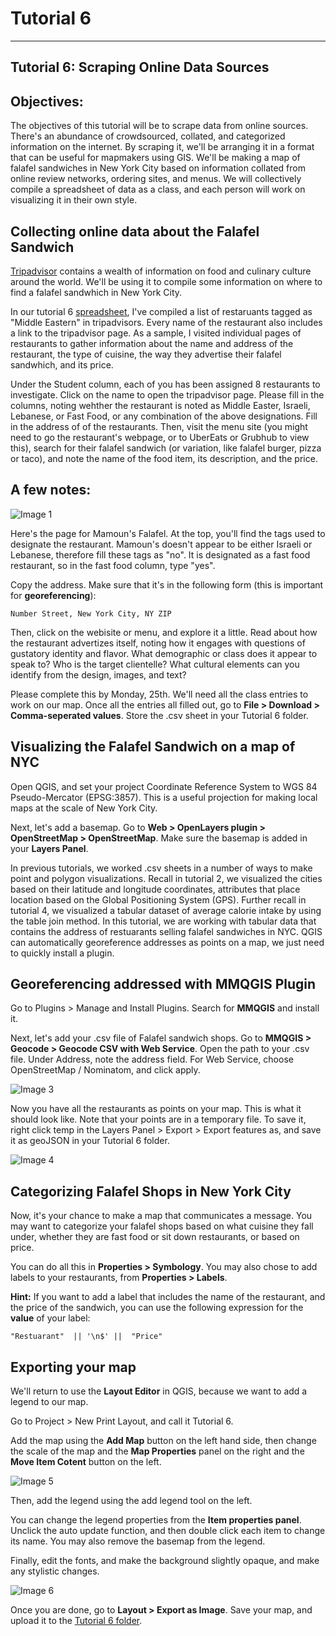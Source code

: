 # Tutorial 6
-------------------------

## Tutorial 6: Scraping Online Data Sources

## Objectives: 

The objectives of this tutorial will be to scrape data from online sources. There's an abundance of crowdsourced, collated, and categorized information on the internet. By scraping it, we'll be arranging it in a format that can be useful for mapmakers using GIS. We'll be making a map of falafel sandwiches in New York City based on information collated from online review networks, ordering sites, and menus. We will collectively compile a spreadsheet of data as a class, and each person will work on visualizing it in their own style. 

## Collecting online data about the Falafel Sandwich

[Tripadvisor](https://www.tripadvisor.com/) contains a wealth of information on food and culinary culture around the world. We'll be using it to compile some information on where to find a falafel sandwhich in New York City. 

In our tutorial 6 [spreadsheet](https://docs.google.com/spreadsheets/d/1H6bo_tP0rbHGjSrb5ByytfRF5RzoJUb2imZA-i3zyK8/edit#gid=0), I've compiled a list of restaruants tagged as "Middle Eastern" in tripadvisors. Every name of the restaurant also includes a link to the tripadvisor page. As a sample, I visited individual pages of restaurants to gather information about the name and address of the restaurant, the type of cuisine, the way they advertise their falafel sandwhich, and its price. 

Under the Student column, each of you has been assigned 8 restaurants to investigate. Click on the name to open the tripadvisor page. Please fill in the columns, noting wehther the restaurant is noted as Middle Easter, Israeli, Lebanese, or Fast Food, or any combination of the above designations. Fill in the address of of the restaurants. Then, visit the menu site (you might need to go the restaurant's webpage, or to UberEats or Grubhub to view this), search for their falafel sandwich (or variation, like falafel burger, pizza or taco), and note the name of the food item, its description, and the price. 

## A few notes: 

![Image 1](/Mapping-Global-Foodscapes/assets/img/Tutorial-6/1-Tutorial-6.png)

Here's the page for Mamoun's Falafel. At the top, you'll find the tags used to designate the restaurant. Mamoun's doesn't appear to be either Israeli or Lebanese, therefore fill these tags as "no". It is designated as a fast food restaurant, so in the fast food column, type "yes". 

Copy the address. Make sure that it's in the following form (this is important for **georeferencing**):
```
Number Street, New York City, NY ZIP
```
Then, click on the webisite or menu, and explore it a little. Read about how the restaurant advertizes itself, noting how it engages with questions of gustatory identity and flavor. What demographic or class does it appear to speak to? Who is the target clientelle? What cultural elements can you identify from the design, images, and text? 

Please complete this by Monday, 25th. We'll need all the class entries to work on our map. Once all the entries all filled out, go to **File > Download > Comma-seperated values**. Store the .csv sheet in your Tutorial 6 folder. 

## Visualizing the Falafel Sandwich on a map of NYC 

Open QGIS, and set your project Coordinate Reference System to WGS 84 Pseudo-Mercator (EPSG:3857). This is a useful projection for making local maps at the scale of New York City. 

Next, let's add a basemap. Go to **Web > OpenLayers plugin > OpenStreetMap > OpenStreetMap**. Make sure the basemap is added in your **Layers Panel**. 

In previous tutorials, we worked .csv sheets in a number of ways to make point and polygon visualizations. Recall in tutorial 2, we visualized the cities based on their latitude and longitude coordinates, attributes that place location based on the Global Positioning System (GPS). Further recall in tutorial 4, we visualized a tabular dataset of average calorie intake by using the table join method. In this tutorial, we are working with tabular data that contains the address of restuarants selling falafel sandwiches in NYC. QGIS can automatically georeference addresses as points on a map, we just need to quickly install a plugin. 

## Georeferencing addressed with MMQGIS Plugin 

Go to Plugins > Manage and Install Plugins. Search for **MMQGIS** and install it. 

Next, let's add your .csv file of Falafel sandwich shops. Go to **MMQGIS > Geocode > Geocode CSV with Web Service**. Open the path to your .csv file. Under Address, note the address field. For Web Service, choose OpenStreetMap / Nominatom, and click apply. 

![Image 3](/Mapping-Global-Foodscapes/assets/img/Tutorial-6/3-Tutorial-6.png)

Now you have all the restaurants as points on your map. This is what it should look like. Note that your points are in a temporary file. To save it, right click temp in the Layers Panel > Export > Export features as, and save it as geoJSON in your Tutorial 6 folder. 

![Image 4](/Mapping-Global-Foodscapes/assets/img/Tutorial-6/4-Tutorial-6.png)

## Categorizing Falafel Shops in New York City 

Now, it's your chance to make a map that communicates a message. You may want to categorize your falafel shops based on what cuisine they fall under, whether they are fast food or sit down restaurants, or based on price. 

You can do all this in **Properties > Symbology**. You may also chose to add labels to your restaurants, from **Properties > Labels**. 

**Hint:** If you want to add a label that includes the name of the restaurant, and the price of the sandwich, you can use the following expression for the **value** of your label: 

```
"Restuarant"  || '\n$' ||  "Price" 
```

## Exporting your map 

We'll return to use the **Layout Editor** in QGIS, because we want to add a legend to our map. 

Go to Project > New Print Layout, and call it Tutorial 6. 

Add the map using the **Add Map** button on the left hand side, then change the scale of the map and the **Map Properties** panel on the right and the **Move Item Cotent** button on the left. 

![Image 5](/Mapping-Global-Foodscapes/assets/img/Tutorial-6/5-Tutorial-6.png)

Then, add the legend using the add legend tool on the left. 

You can change the legend properties from the **Item properties panel**. Unclick the auto update function, and then double click each item to change its name. You may also remove the basemap from the legend. 

Finally, edit the fonts, and make the background slightly opaque, and make any stylistic changes. 

![Image 6](/Mapping-Global-Foodscapes/assets/img/Tutorial-6/6-Tutorial-6.png)

Once you are done, go to **Layout > Export as Image**. Save your map, and upload it to the [Tutorial 6 folder](https://drive.google.com/drive/u/0/folders/1xPe0Bdca06R02FTqnUnBSivohygAKkNs).



